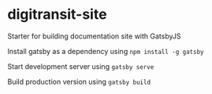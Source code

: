 # digitransit-site
Starter for building documentation site with GatsbyJS

Install gatsby as a dependency using `npm install -g gatsby`

Start development server using `gatsby serve`

Build production version using `gatsby build`
